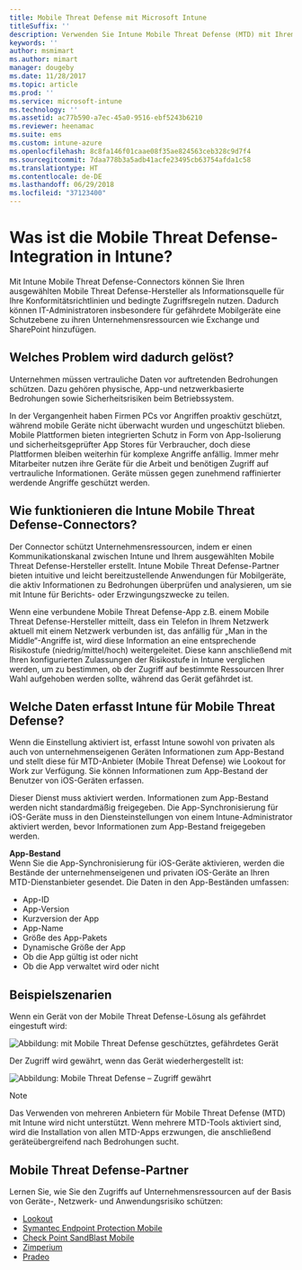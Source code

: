 ```yaml
---
title: Mobile Threat Defense mit Microsoft Intune
titleSuffix: ''
description: Verwenden Sie Intune Mobile Threat Defense (MTD) mit Ihrem Mobile Threat Defense-Partner, um den Zugriff auf Unternehmensressourcen basierend auf dem Geräterisiko zu schützen.
keywords: ''
author: msmimart
ms.author: mimart
manager: dougeby
ms.date: 11/28/2017
ms.topic: article
ms.prod: ''
ms.service: microsoft-intune
ms.technology: ''
ms.assetid: ac77b590-a7ec-45a0-9516-ebf5243b6210
ms.reviewer: heenamac
ms.suite: ems
ms.custom: intune-azure
ms.openlocfilehash: 8c8fa146f01caae08f35ae824563ceb328c9d7f4
ms.sourcegitcommit: 7daa778b3a5adb41acfe23495cb63754afda1c58
ms.translationtype: HT
ms.contentlocale: de-DE
ms.lasthandoff: 06/29/2018
ms.locfileid: "37123400"
---
```

# <a name="what-is-mobile-threat-defense-integration-with-intune"></a>Was ist die Mobile Threat Defense-Integration in Intune?


Mit Intune Mobile Threat Defense-Connectors können Sie Ihren ausgewählten Mobile Threat Defense-Hersteller als Informationsquelle für Ihre Konformitätsrichtlinien und bedingte Zugriffsregeln nutzen. Dadurch können IT-Administratoren insbesondere für gefährdete Mobilgeräte eine Schutzebene zu ihren Unternehmensressourcen wie Exchange und SharePoint hinzufügen.

## <a name="what-problem-does-this-solve"></a>Welches Problem wird dadurch gelöst?

Unternehmen müssen vertrauliche Daten vor auftretenden Bedrohungen schützen. Dazu gehören physische, App-und netzwerkbasierte Bedrohungen sowie Sicherheitsrisiken beim Betriebssystem.

In der Vergangenheit haben Firmen PCs vor Angriffen proaktiv geschützt, während mobile Geräte nicht überwacht wurden und ungeschützt blieben. Mobile Plattformen bieten integrierten Schutz in Form von App-Isolierung und sicherheitsgeprüfter App Stores für Verbraucher, doch diese Plattformen bleiben weiterhin für komplexe Angriffe anfällig. Immer mehr Mitarbeiter nutzen ihre Geräte für die Arbeit und benötigen Zugriff auf vertrauliche Informationen. Geräte müssen gegen zunehmend raffinierter werdende Angriffe geschützt werden.

## <a name="how-do-the-intune-mobile-threat-defense-connectors-work"></a>Wie funktionieren die Intune Mobile Threat Defense-Connectors?

Der Connector schützt Unternehmensressourcen, indem er einen Kommunikationskanal zwischen Intune und Ihrem ausgewählten Mobile Threat Defense-Hersteller erstellt. Intune Mobile Threat Defense-Partner bieten intuitive und leicht bereitzustellende Anwendungen für Mobilgeräte, die aktiv Informationen zu Bedrohungen überprüfen und analysieren, um sie mit Intune für Berichts- oder Erzwingungszwecke zu teilen. 

Wenn eine verbundene Mobile Threat Defense-App z.B. einem Mobile Threat Defense-Hersteller mitteilt, dass ein Telefon in Ihrem Netzwerk aktuell mit einem Netzwerk verbunden ist, das anfällig für „Man in the Middle“-Angriffe ist, wird diese Information an eine entsprechende Risikostufe (niedrig/mittel/hoch) weitergeleitet. Diese kann anschließend mit Ihren konfigurierten Zulassungen der Risikostufe in Intune verglichen werden, um zu bestimmen, ob der Zugriff auf bestimmte Ressourcen Ihrer Wahl aufgehoben werden sollte, während das Gerät gefährdet ist.

## <a name="what-data-does-intune-collect-for-mobile-threat-defense"></a>Welche Daten erfasst Intune für Mobile Threat Defense?

Wenn die Einstellung aktiviert ist, erfasst Intune sowohl von privaten als auch von unternehmenseigenen Geräten Informationen zum App-Bestand und stellt diese für MTD-Anbieter (Mobile Threat Defense) wie Lookout for Work zur Verfügung. Sie können Informationen zum App-Bestand der Benutzer von iOS-Geräten erfassen.

Dieser Dienst muss aktiviert werden. Informationen zum App-Bestand werden nicht standardmäßig freigegeben. Die App-Synchronisierung für iOS-Geräte muss in den Diensteinstellungen von einem Intune-Administrator aktiviert werden, bevor Informationen zum App-Bestand freigegeben werden.

**App-Bestand**  
Wenn Sie die App-Synchronisierung für iOS-Geräte aktivieren, werden die Bestände der unternehmenseigenen und privaten iOS-Geräte an Ihren MTD-Dienstanbieter gesendet. Die Daten in den App-Beständen umfassen:

 - App-ID
 - App-Version
 - Kurzversion der App
 - App-Name
 - Größe des App-Pakets
 - Dynamische Größe der App
 - Ob die App gültig ist oder nicht
 - Ob die App verwaltet wird oder nicht

## <a name="sample-scenarios"></a>Beispielszenarien

Wenn ein Gerät von der Mobile Threat Defense-Lösung als gefährdet eingestuft wird:

![Abbildung: mit Mobile Threat Defense geschütztes, gefährdetes Gerät](./media/MTD-image-1.png)

Der Zugriff wird gewährt, wenn das Gerät wiederhergestellt ist:

![Abbildung: Mobile Threat Defense – Zugriff gewährt](./media/MTD-image-2.png)

> [!NOTE] 
> Das Verwenden von mehreren Anbietern für Mobile Threat Defense (MTD) mit Intune wird nicht unterstützt. Wenn mehrere MTD-Tools aktiviert sind, wird die Installation von allen MTD-Apps erzwungen, die anschließend geräteübergreifend nach Bedrohungen sucht.

## <a name="mobile-threat-defense-partners"></a>Mobile Threat Defense-Partner

Lernen Sie, wie Sie den Zugriffs auf Unternehmensressourcen auf der Basis von Geräte-, Netzwerk- und Anwendungsrisiko schützen:

- [Lookout](lookout-mobile-threat-defense-connector.md)
- [Symantec Endpoint Protection Mobile](skycure-mobile-threat-defense-connector.md)
- [Check Point SandBlast Mobile](checkpoint-sandblast-mobile-mobile-threat-defense-connector.md)
- [Zimperium](zimperium-mobile-threat-defense-connector.md)
- [Pradeo](pradeo-mobile-threat-defense-connector.md)
